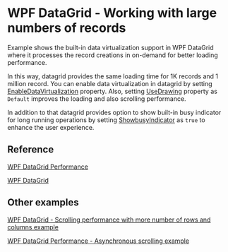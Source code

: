 # WPF DataGrid - Working with large numbers of records
Example shows the built-in data virtualization support in WPF DataGrid where it processes the record creations in on-demand for better loading performance. 

In this way, datagrid provides the same loading time for 1K records and 1 million record. You can enable data virtualization in datagrid by setting [EnableDataVirtualization](https://help.syncfusion.com/cr/cref_files/wpf/Syncfusion.SfGrid.WPF~Syncfusion.UI.Xaml.Grid.SfDataGrid~EnableDataVirtualization.html) property. Also, setting [UseDrawing](https://help.syncfusion.com/cr/cref_files/wpf/Syncfusion.SfGrid.WPF~Syncfusion.UI.Xaml.Grid.SfDataGrid~UseDrawing.html) property as `Default` improves the loading and also scrolling performance.

In addition to that datagrid provides option to show built-in busy indicator for long running operations by setting [ShowbusyIndicator](https://help.syncfusion.com/cr/cref_files/wpf/Syncfusion.SfGrid.WPF~Syncfusion.UI.Xaml.Grid.SfDataGrid~ShowBusyIndicator.html) as `true` to enhance the user experience.

## Reference

[WPF DataGrid Performance](https://help.syncfusion.com/wpf/sfdatagrid/performance)

[WPF DataGrid](https://www.syncfusion.com/products/wpf-ui-controls/datagrid)

## Other examples

[WPF DataGrid - Scrolling performance with more number of rows and columns example](https://github.com/SyncfusionExamples/wpf-datagrid-scrolling-performance-with-more-rows-and-columns)

[WPF DataGrid Performance - Asynchronous scrolling example](https://github.com/SyncfusionExamples/wpf-datagrid-asynchronous-scrolling)
